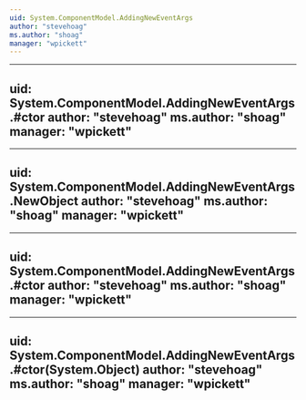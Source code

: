 ```yaml
---
uid: System.ComponentModel.AddingNewEventArgs
author: "stevehoag"
ms.author: "shoag"
manager: "wpickett"
---
```


---
uid: System.ComponentModel.AddingNewEventArgs.#ctor
author: "stevehoag"
ms.author: "shoag"
manager: "wpickett"
---

---
uid: System.ComponentModel.AddingNewEventArgs.NewObject
author: "stevehoag"
ms.author: "shoag"
manager: "wpickett"
---

---
uid: System.ComponentModel.AddingNewEventArgs.#ctor
author: "stevehoag"
ms.author: "shoag"
manager: "wpickett"
---

---
uid: System.ComponentModel.AddingNewEventArgs.#ctor(System.Object)
author: "stevehoag"
ms.author: "shoag"
manager: "wpickett"
---
